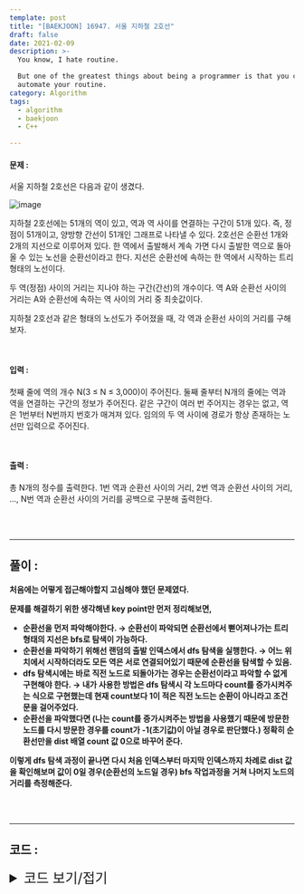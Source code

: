 ```yaml
---
template: post
title: "[BAEKJOON] 16947. 서울 지하철 2호선"
draft: false
date: 2021-02-09
description: >-
  You know, I hate routine.

  But one of the greatest things about being a programmer is that you can
  automate your routine.
category: Algorithm
tags:
  - algorithm
  - baekjoon
  - C++

---
```




#### 문제 : 

서울 지하철 2호선은 다음과 같이 생겼다.

![image](https://user-images.githubusercontent.com/57346455/118114298-5a314c00-b422-11eb-8b57-f0ddc0083583.png)

지하철 2호선에는 51개의 역이 있고, 역과 역 사이를 연결하는 구간이 51개 있다. 즉, 정점이 51개이고, 양방향 간선이 51개인 그래프로 나타낼 수 있다. 2호선은 순환선 1개와 2개의 지선으로 이루어져 있다. 한 역에서 출발해서 계속 가면 다시 출발한 역으로 돌아올 수 있는 노선을 순환선이라고 한다. 지선은 순환선에 속하는 한 역에서 시작하는 트리 형태의 노선이다.

두 역(정점) 사이의 거리는 지나야 하는 구간(간선)의 개수이다. 역 A와 순환선 사이의 거리는 A와 순환선에 속하는 역 사이의 거리 중 최솟값이다.

지하철 2호선과 같은 형태의 노선도가 주어졌을 때, 각 역과 순환선 사이의 거리를 구해보자.

<br/>

#### 입력 :

첫째 줄에 역의 개수 N(3 ≤ N ≤ 3,000)이 주어진다. 둘째 줄부터 N개의 줄에는 역과 역을 연결하는 구간의 정보가 주어진다. 같은 구간이 여러 번 주어지는 경우는 없고, 역은 1번부터 N번까지 번호가 매겨져 있다. 임의의 두 역 사이에 경로가 항상 존재하는 노선만 입력으로 주어진다.

<br/>

#### 출력 : 

총 N개의 정수를 출력한다. 1번 역과 순환선 사이의 거리, 2번 역과 순환선 사이의 거리, ..., N번 역과 순환선 사이의 거리를 공백으로 구분해 출력한다.

<br/>

<br/>

___

## 풀이 :

**처음에는 어떻게 접근해야할지 고심해야 했던 문제였다.**

**문제를 해결하기 위한 생각해낸 key point만 먼저 정리해보면,**

- **순환선을 먼저 파악해야한다. → 순환선이 파악되면 순환선에서 뻗어져나가는 트리 형태의 지선은 bfs로 탐색이 가능하다.**
- **순환선을 파악하기 위해선 랜덤의 출발 인덱스에서 dfs 탐색을 실행한다. → 어느 위치에서 시작하더라도 모든 역은 서로 연결되어있기 때문에 순환선을 탐색할 수 있음.**
- **dfs 탐색시에는 바로 직전 노드로 되돌아가는 경우는 순환선이라고 파악할 수 없게 구현해야 한다. → 내가 사용한 방법은 dfs 탐색시 각 노드마다 count를 증가시켜주는 식으로 구현했는데 현재 count보다 1이 적은 직전 노드는 순환이 아니라고 조건문을 걸어주었다.**
- **순환선을 파악했다면 (나는 count를 증가시켜주는 방법을 사용했기 때문에 방문한 노드를 다시 방문한 경우를 count가 -1(초기값)이 아닐 경우로 판단했다.) 정확히 순환선만을 dist 배열 count 값 0으로 바꾸어 준다.**

**이렇게 dfs 탐색 과정이 끝나면 다시 처음 인덱스부터 마지막 인덱스까지 차례로 dist 값을 확인해보며 값이 0일 경우(순환선의 노드일 경우) bfs 작업과정을 거쳐 나머지 노드의 거리를 측정해준다.**

<br/>

<br/>

---

## 코드 :

<details>
<summary style="cursor:pointer; font-size:1.5rem">
	코드 보기/접기
</summary>

```c++
#include <iostream>
#include <vector>
#include <queue>
#include <utility>

#define pii pair<int, int>

using namespace std;
vector<vector<int>> adj;
int n, dist[3001];

int DFS(int cur, int cnt) {
    if (dist[cur] != -1) return dist[cur];

    dist[cur] = cnt;
    int size = adj[cur].size();
    for (int k = 0; k < size; k++) {
        if (dist[adj[cur][k]] == cnt - 1) continue;

        int retval = DFS(adj[cur][k], cnt + 1);
        if (retval == dist[cur]) {
            dist[cur] = 0;
            return -2;
        } else if (retval > 0) {
            dist[cur] = 0;
            return retval;
        } else if (retval == -2) {
            dist[cur] = -1;
            return -2;
        }
    }
    dist[cur] = -1;
    return -1;
}

void BFS(int idx) {
    queue<pii > q;
    q.push(pii(idx, 0));

    while (!q.empty()) {
        int cur = q.front().first, curcnt = q.front().second;
        q.pop();

        int size = adj[cur].size();
        for (int k = 0; k < size; k++) {
            int cmp = adj[cur][k];
            if (dist[cmp] != -1) continue;
            dist[cmp] = curcnt + 1;
            q.push(pii(cmp, curcnt + 1));
        }
    }
}

int main() {
    int fir, sec, k;
    cin >> n;
    adj.resize(n + 1);
    fill_n(dist, n + 1, -1);
    for (k = 0; k < n; k++) {
        cin >> fir >> sec;
        adj[fir].push_back(sec);
        adj[sec].push_back(fir);
    }
    DFS(1, 1);
    for (k = 1; k <= n; k++) {
        if (dist[k] == 0) BFS(k);
    }
    for (k = 1; k <= n; k++)
        cout << dist[k] << ' ';
    cout << '\n';
    return 0;
}
```

</details>
<br/>

<br/>

